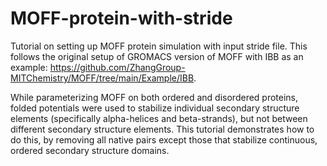 # MOFF-protein-with-stride

Tutorial on setting up MOFF protein simulation with input stride file. This follows the original setup of GROMACS version of MOFF with IBB as an example: <https://github.com/ZhangGroup-MITChemistry/MOFF/tree/main/Example/IBB>. 

While parameterizing MOFF on both ordered and disordered proteins, folded potentials were used to stabilize individual secondary structure elements (specifically alpha-helices and beta-strands), but not between different secondary structure elements. This tutorial demonstrates how to do this, by removing all native pairs except those that stabilize continuous, ordered secondary structure domains.
